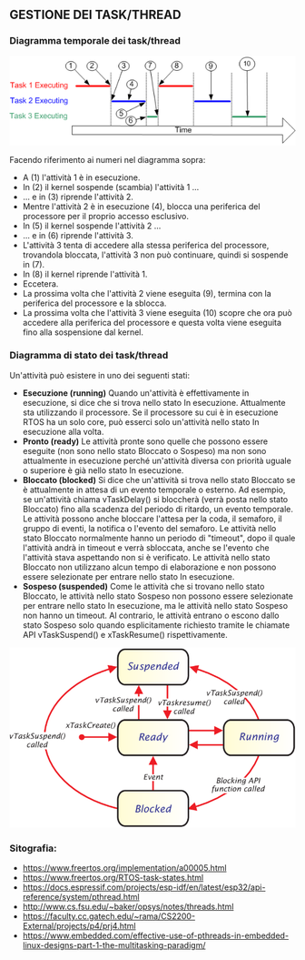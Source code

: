 

## **GESTIONE DEI TASK/THREAD**

### **Diagramma temporale dei task/thread**

<img src="suspending.gif" alt="alt text" width="700">

Facendo riferimento ai numeri nel diagramma sopra:

- A (1) l'attività 1 è in esecuzione.
- In (2) il kernel sospende (scambia) l'attività 1 ...
- ... e in (3) riprende l'attività 2.
- Mentre l'attività 2 è in esecuzione (4), blocca una periferica del processore per il proprio accesso esclusivo.
- In (5) il kernel sospende l'attività 2 ...
- ... e in (6) riprende l'attività 3.
- L'attività 3 tenta di accedere alla stessa periferica del processore, trovandola bloccata, l'attività 3 non può continuare, quindi si sospende in (7).
- In (8) il kernel riprende l'attività 1.
- Eccetera.
- La prossima volta che l'attività 2 viene eseguita (9), termina con la periferica del processore e la sblocca.
- La prossima volta che l'attività 3 viene eseguita (10) scopre che ora può accedere alla periferica del processore e questa volta viene eseguita fino alla sospensione dal kernel.

### **Diagramma di stato dei task/thread**

Un'attività può esistere in uno dei seguenti stati:

- **Esecuzione (running)**
Quando un'attività è effettivamente in esecuzione, si dice che si trova nello stato In esecuzione. Attualmente sta utilizzando il processore. Se il processore su cui è in esecuzione RTOS ha un solo core, può esserci solo un'attività nello stato In esecuzione alla volta.
- **Pronto (ready)**
Le attività pronte sono quelle che possono essere eseguite (non sono nello stato Bloccato o Sospeso) ma non sono attualmente in esecuzione perché un'attività diversa con priorità uguale o superiore è già nello stato In esecuzione.
- **Bloccato (blocked)**
Si dice che un'attività si trova nello stato Bloccato se è attualmente in attesa di un evento temporale o esterno. Ad esempio, se un'attività chiama vTaskDelay() si bloccherà (verrà posta nello stato Bloccato) fino alla scadenza del periodo di ritardo, un evento temporale. Le attività possono anche bloccare l'attesa per la coda, il semaforo, il gruppo di eventi, la notifica o l'evento del semaforo. Le attività nello stato Bloccato normalmente hanno un periodo di "timeout", dopo il quale l'attività andrà in timeout e verrà sbloccata, anche se l'evento che l'attività stava aspettando non si è verificato.
Le attività nello stato Bloccato non utilizzano alcun tempo di elaborazione e non possono essere selezionate per entrare nello stato In esecuzione.
- **Sospeso (suspended)**
Come le attività che si trovano nello stato Bloccato, le attività nello stato Sospeso non possono essere selezionate per entrare nello stato In esecuzione, ma le attività nello stato Sospeso non hanno un timeout. Al contrario, le attività entrano o escono dallo stato Sospeso solo quando esplicitamente richiesto tramite le chiamate API vTaskSuspend() e xTaskResume() rispettivamente.


<img src="5-Figure1-1.png" alt="alt text" width="700">



### **Sitografia**:
- https://www.freertos.org/implementation/a00005.html
- https://www.freertos.org/RTOS-task-states.html
- https://docs.espressif.com/projects/esp-idf/en/latest/esp32/api-reference/system/pthread.html
- http://www.cs.fsu.edu/~baker/opsys/notes/threads.html
- https://faculty.cc.gatech.edu/~rama/CS2200-External/projects/p4/prj4.html
- https://www.embedded.com/effective-use-of-pthreads-in-embedded-linux-designs-part-1-the-multitasking-paradigm/

